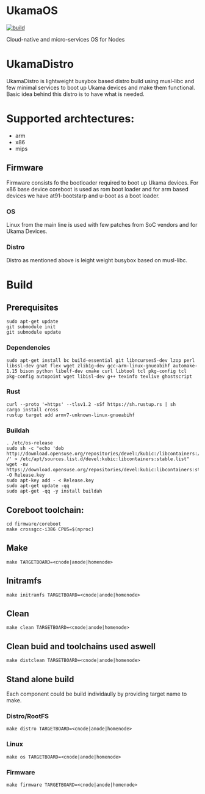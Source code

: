 # UkamaOS
[![build](https://github.com/ukama/ukamaOS/actions/workflows/ci.yaml/badge.svg?branch=vendor_updated)](https://github.com/ukama/ukamaOS/actions/workflows/ci.yaml)

Cloud-native and micro-services OS for Nodes

# UkamaDistro
UkamaDistro is lightweight busybox based distro build using musl-libc and few minimal services to boot up Ukama devices and make them functional.
Basic idea behind this distro is to have  what is needed.

# Supported archtectures:
- arm
- x86
- mips

## Firmware
Firmware consists fo the bootloader required to boot up Ukama devices. 
For x86 base device coreboot is used as rom boot loader and for arm based devices we have at91-bootstarp and u-boot as a boot loader.

### OS
Linux from the main line is used with few patches from SoC vendors and for Ukama Devices.

### Distro
Distro as mentioned above is leight weight busybox based on musl-libc.


# Build

## Prerequisites

```
sudo apt-get update
git submodule init
git submodule update
```

### Dependencies

```
sudo apt-get install bc build-essential git libncurses5-dev lzop perl libssl-dev gnat flex wget zlib1g-dev gcc-arm-linux-gnueabihf automake-1.15 bison python libelf-dev cmake curl libtool tcl pkg-config tcl pkg-config autopoint wget libisl-dev g++ texinfo texlive ghostscript
```

### Rust

```
curl --proto '=https' --tlsv1.2 -sSf https://sh.rustup.rs | sh
cargo install cross
rustup target add armv7-unknown-linux-gnueabihf
```

### Buildah

```
. /etc/os-release
sudo sh -c "echo 'deb http://download.opensuse.org/repositories/devel:/kubic:/libcontainers:/stable/x${ID^}_${VERSION_ID}/ /' > /etc/apt/sources.list.d/devel:kubic:libcontainers:stable.list"
wget -nv https://download.opensuse.org/repositories/devel:kubic:libcontainers:stable/x${ID^}_${VERSION_ID}/Release.key -O Release.key
sudo apt-key add - < Release.key
sudo apt-get update -qq
sudo apt-get -qq -y install buildah
```

## Coreboot toolchain:

```
cd firmware/coreboot 
make crossgcc-i386 CPUS=$(nproc)
```

## Make

```
make TARGETBOARD=<cnode|anode|homenode>  
```

## Initramfs

```
make initramfs TARGETBOARD=<cnode|anode|homenode>
```

## Clean

```
make clean TARGETBOARD=<cnode|anode|homenode>
```

## Clean buid and toolchains used aswell

```
make distclean TARGETBOARD=<cnode|anode|homenode>
```

## Stand alone build
Each component could be build  individaully by providing target name to make.

### Distro/RootFS

```
make distro TARGETBOARD=<cnode|anode|homenode>
```

### Linux

```
make os TARGETBOARD=<cnode|anode|homenode>
```

### Firmware

```
make firmware TARGETBOARD=<cnode|anode|homenode>
```
